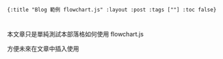     {:title "Blog 範例 flowchart.js" :layout :post :tags [""] :toc false}


# 


## 

本文章只是單純測試本部落格如何使用 flowchart.js 

方便未來在文章中插入使用

<div id="diagram"></div>
<script src="http://flowchart.js.org/raphael-min.js"></script>
<script src="https://cdnjs.cloudflare.com/ajax/libs/flowchart/1.8.0/flowchart.min.js"></script>
<script src="../../data/flowchart_example.js"></script>

